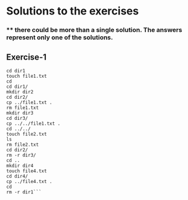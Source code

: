 # Solutions to the exercises<br>
### ** there could be more than a single solution. The answers represent only one of the solutions.<br>

## Exercise-1<br>
```mkdir dir1
cd dir1
touch file1.txt
cd
cd dir1/
mkdir dir2
cd dir2/
cp ../file1.txt .
rm file1.txt 
mkdir dir3
cd dir3/
cp ../../file1.txt .
cd ../../
touch file2.txt
ls
rm file2.txt 
cd dir2/
rm -r dir3/
cd ..
mkdir dir4
touch file4.txt
cd dir4/
cp ../file4.txt .
cd
rm -r dir1```
